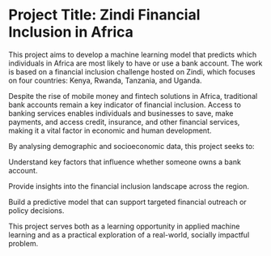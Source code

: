 # Project Title: Zindi Financial Inclusion in Africa
This project aims to develop a machine learning model that predicts which individuals in Africa are most likely to have or use a bank account. The work is based on a financial inclusion challenge hosted on Zindi, which focuses on four countries: Kenya, Rwanda, Tanzania, and Uganda.

Despite the rise of mobile money and fintech solutions in Africa, traditional bank accounts remain a key indicator of financial inclusion. Access to banking services enables individuals and businesses to save, make payments, and access credit, insurance, and other financial services, making it a vital factor in economic and human development.

By analysing demographic and socioeconomic data, this project seeks to:

Understand key factors that influence whether someone owns a bank account.

Provide insights into the financial inclusion landscape across the region.

Build a predictive model that can support targeted financial outreach or policy decisions.

This project serves both as a learning opportunity in applied machine learning and as a practical exploration of a real-world, socially impactful problem.
